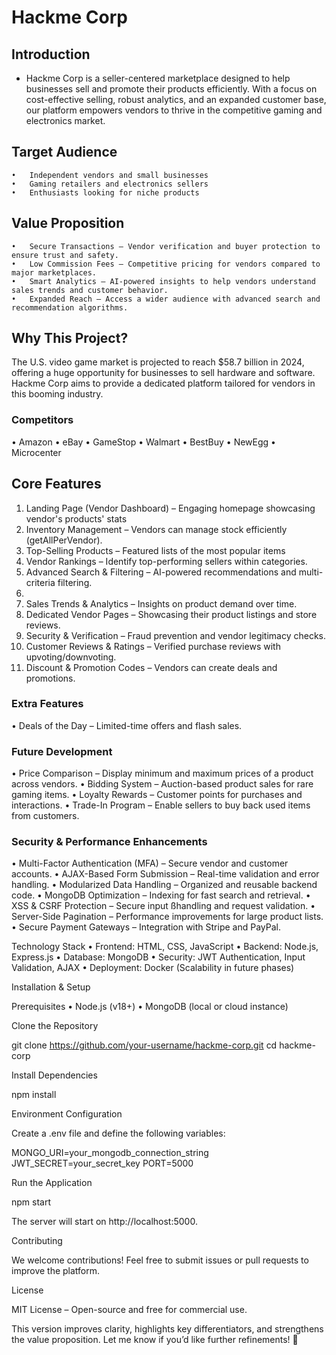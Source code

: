 # Hackme Corp

## Introduction

- Hackme Corp is a seller-centered marketplace designed to help businesses sell and promote their products efficiently. With a focus on cost-effective selling, robust analytics, and an expanded customer base, our platform empowers vendors to thrive in the competitive gaming and electronics market.

## Target Audience
	•	Independent vendors and small businesses
	•	Gaming retailers and electronics sellers
	•	Enthusiasts looking for niche products

## Value Proposition
	•	Secure Transactions – Vendor verification and buyer protection to ensure trust and safety.
	•	Low Commission Fees – Competitive pricing for vendors compared to major marketplaces.
	•	Smart Analytics – AI-powered insights to help vendors understand sales trends and customer behavior.
	•	Expanded Reach – Access a wider audience with advanced search and recommendation algorithms.


## Why This Project?

The U.S. video game market is projected to reach $58.7 billion in 2024, offering a huge opportunity for businesses to sell hardware and software. Hackme Corp aims to provide a dedicated platform tailored for vendors in this booming industry.

### Competitors
•	Amazon
•	eBay
•	GameStop
•	Walmart
•	BestBuy
•	NewEgg
•	Microcenter

## Core Features
1.	Landing Page (Vendor Dashboard) – Engaging homepage showcasing vendor's products' stats
2.	Inventory Management – Vendors can manage stock efficiently (getAllPerVendor).
3.	Top-Selling Products – Featured lists of the most popular items
4.	Vendor Rankings – Identify top-performing sellers within categories.
5.	Advanced Search & Filtering – AI-powered recommendations and multi-criteria filtering.
6.	
7.	Sales Trends & Analytics – Insights on product demand over time.
8.	Dedicated Vendor Pages – Showcasing their product listings and store reviews.
9.	Security & Verification – Fraud prevention and vendor legitimacy checks.
10.	Customer Reviews & Ratings – Verified purchase reviews with upvoting/downvoting.
11.	Discount & Promotion Codes – Vendors can create deals and promotions.

### Extra Features
•	Deals of the Day – Limited-time offers and flash sales.

### Future Development
•	Price Comparison – Display minimum and maximum prices of a product across vendors.
•	Bidding System – Auction-based product sales for rare gaming items.
•	Loyalty Rewards – Customer points for purchases and interactions.
•	Trade-In Program – Enable sellers to buy back used items from customers.

### Security & Performance Enhancements
•	Multi-Factor Authentication (MFA) – Secure vendor and customer accounts.
•	AJAX-Based Form Submission – Real-time validation and error handling.
•	Modularized Data Handling – Organized and reusable backend code.
•	MongoDB Optimization – Indexing for fast search and retrieval.
•	XSS & CSRF Protection – Secure input ßhandling and request validation.
•	Server-Side Pagination – Performance improvements for large product lists.
•	Secure Payment Gateways – Integration with Stripe and PayPal.

Technology Stack
	•	Frontend: HTML, CSS, JavaScript
	•	Backend: Node.js, Express.js
	•	Database: MongoDB
	•	Security: JWT Authentication, Input Validation, AJAX
	•	Deployment: Docker (Scalability in future phases)

Installation & Setup

Prerequisites
	•	Node.js (v18+)
	•	MongoDB (local or cloud instance)

Clone the Repository

git clone https://github.com/your-username/hackme-corp.git
cd hackme-corp

Install Dependencies

npm install

Environment Configuration

Create a .env file and define the following variables:

MONGO_URI=your_mongodb_connection_string
JWT_SECRET=your_secret_key
PORT=5000

Run the Application

npm start

The server will start on http://localhost:5000.

Contributing

We welcome contributions! Feel free to submit issues or pull requests to improve the platform.

License

MIT License – Open-source and free for commercial use.

This version improves clarity, highlights key differentiators, and strengthens the value proposition. Let me know if you’d like further refinements! 🚀